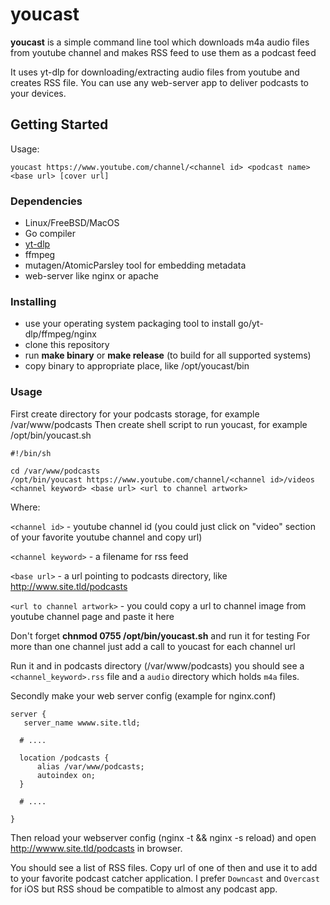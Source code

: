 # youcast
**youcast** is a simple command line tool which downloads m4a audio files from youtube channel and makes RSS feed to use them as a podcast feed

It uses yt-dlp for downloading/extracting audio files from youtube and creates RSS file. You can use any web-server app to deliver podcasts to your devices.

## Getting Started

Usage:

```
youcast https://www.youtube.com/channel/<channel id> <podcast name> <base url> [cover url]
```

### Dependencies

* Linux/FreeBSD/MacOS
* Go compiler
* [yt-dlp](https://github.com/yt-dlp/yt-dlp)
* ffmpeg
* mutagen/AtomicParsley tool for embedding metadata
* web-server like nginx or apache

### Installing

* use your operating system packaging tool to install go/yt-dlp/ffmpeg/nginx
* clone this repository 
* run **make binary** or **make release** (to build for all supported systems)
* copy binary to appropriate place, like /opt/youcast/bin

### Usage

First create directory for your podcasts storage, for example /var/www/podcasts
Then create shell script to run youcast, for example /opt/bin/youcast.sh

```
#!/bin/sh

cd /var/www/podcasts
/opt/bin/youcast https://www.youtube.com/channel/<channel id>/videos <channel keyword> <base url> <url to channel artwork>
```

Where:

`<channel id>` - youtube channel id (you could just click on "video" section of your favorite youtube channel and copy url)

`<channel keyword>` - a filename for rss feed

`<base url>` - a url pointing to podcasts directory, like http://www.site.tld/podcasts  

`<url to channel artwork>` - you could copy a url to channel image from youtube channel page and paste it here

Don't forget **chnmod 0755 /opt/bin/youcast.sh** and run it for testing
For more than one channel just add a call to youcast for each channel url

Run it and in podcasts directory (/var/www/podcasts) you should see a  `<channel_keyword>.rss` file and a `audio` directory which holds `m4a` files.

Secondly make your web server config (example for nginx.conf)
 
```
server {
   server_name wwww.site.tld;
  
  # ....
  
  location /podcasts {
      alias /var/www/podcasts;
      autoindex on;
  }
  
  # ....
  
}
```

Then reload your webserver config (nginx -t && nginx -s reload) and open http://wwww.site.tld/podcasts in browser. 

You should see a list of RSS files. 
Copy url of one of then and use it to add to your favorite podcast catcher application. 
I prefer `Downcast` and `Overcast` for iOS but RSS shoud be compatible to almost any podcast app.
